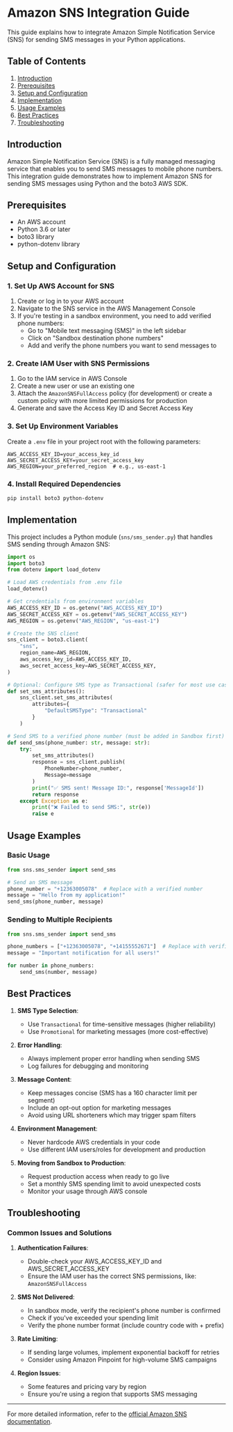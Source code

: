 # Amazon SNS Integration Guide

This guide explains how to integrate Amazon Simple Notification Service (SNS) for sending SMS messages in your Python applications.

## Table of Contents

1. [Introduction](#introduction)
2. [Prerequisites](#prerequisites)
3. [Setup and Configuration](#setup-and-configuration)
4. [Implementation](#implementation)
5. [Usage Examples](#usage-examples)
6. [Best Practices](#best-practices)
7. [Troubleshooting](#troubleshooting)

## Introduction

Amazon Simple Notification Service (SNS) is a fully managed messaging service that enables you to send SMS messages to mobile phone numbers. This integration guide demonstrates how to implement Amazon SNS for sending SMS messages using Python and the boto3 AWS SDK.

## Prerequisites

- An AWS account
- Python 3.6 or later
- boto3 library
- python-dotenv library

## Setup and Configuration

### 1. Set Up AWS Account for SNS

1. Create or log in to your AWS account
2. Navigate to the SNS service in the AWS Management Console
3. If you're testing in a sandbox environment, you need to add verified phone numbers:
   - Go to "Mobile text messaging (SMS)" in the left sidebar
   - Click on "Sandbox destination phone numbers"
   - Add and verify the phone numbers you want to send messages to

### 2. Create IAM User with SNS Permissions

1. Go to the IAM service in AWS Console
2. Create a new user or use an existing one
3. Attach the `AmazonSNSFullAccess` policy (for development) or create a custom policy with more limited permissions for production
4. Generate and save the Access Key ID and Secret Access Key

### 3. Set Up Environment Variables

Create a `.env` file in your project root with the following parameters:

```
AWS_ACCESS_KEY_ID=your_access_key_id
AWS_SECRET_ACCESS_KEY=your_secret_access_key
AWS_REGION=your_preferred_region  # e.g., us-east-1
```

### 4. Install Required Dependencies

```bash
pip install boto3 python-dotenv
```

## Implementation

This project includes a Python module (`sns/sms_sender.py`) that handles SMS sending through Amazon SNS:

```python
import os
import boto3
from dotenv import load_dotenv

# Load AWS credentials from .env file
load_dotenv()

# Get credentials from environment variables
AWS_ACCESS_KEY_ID = os.getenv("AWS_ACCESS_KEY_ID")
AWS_SECRET_ACCESS_KEY = os.getenv("AWS_SECRET_ACCESS_KEY")
AWS_REGION = os.getenv("AWS_REGION", "us-east-1")

# Create the SNS client
sns_client = boto3.client(
    "sns",
    region_name=AWS_REGION,
    aws_access_key_id=AWS_ACCESS_KEY_ID,
    aws_secret_access_key=AWS_SECRET_ACCESS_KEY,
)

# Optional: Configure SMS type as Transactional (safer for most use cases)
def set_sms_attributes():
    sns_client.set_sms_attributes(
        attributes={
            "DefaultSMSType": "Transactional"
        }
    )

# Send SMS to a verified phone number (must be added in Sandbox first)
def send_sms(phone_number: str, message: str):
    try:
        set_sms_attributes()
        response = sns_client.publish(
            PhoneNumber=phone_number,
            Message=message
        )
        print("✅ SMS sent! Message ID:", response['MessageId'])
        return response
    except Exception as e:
        print("❌ Failed to send SMS:", str(e))
        raise e
```

## Usage Examples

### Basic Usage

```python
from sns.sms_sender import send_sms

# Send an SMS message
phone_number = "+12363005078"  # Replace with a verified number
message = "Hello from my application!"
send_sms(phone_number, message)
```

### Sending to Multiple Recipients

```python
from sns.sms_sender import send_sms

phone_numbers = ["+12363005078", "+14155552671"]  # Replace with verified numbers
message = "Important notification for all users!"

for number in phone_numbers:
    send_sms(number, message)
```

## Best Practices

1. **SMS Type Selection**:
   - Use `Transactional` for time-sensitive messages (higher reliability)
   - Use `Promotional` for marketing messages (more cost-effective)

2. **Error Handling**:
   - Always implement proper error handling when sending SMS
   - Log failures for debugging and monitoring

3. **Message Content**:
   - Keep messages concise (SMS has a 160 character limit per segment)
   - Include an opt-out option for marketing messages
   - Avoid using URL shorteners which may trigger spam filters

4. **Environment Management**:
   - Never hardcode AWS credentials in your code
   - Use different IAM users/roles for development and production

5. **Moving from Sandbox to Production**:
   - Request production access when ready to go live
   - Set a monthly SMS spending limit to avoid unexpected costs
   - Monitor your usage through AWS console

## Troubleshooting

### Common Issues and Solutions

1. **Authentication Failures**:
   - Double-check your AWS_ACCESS_KEY_ID and AWS_SECRET_ACCESS_KEY
   - Ensure the IAM user has the correct SNS permissions, like: `AmazonSNSFullAccess`

2. **SMS Not Delivered**:
   - In sandbox mode, verify the recipient's phone number is confirmed
   - Check if you've exceeded your spending limit
   - Verify the phone number format (include country code with + prefix)

3. **Rate Limiting**:
   - If sending large volumes, implement exponential backoff for retries
   - Consider using Amazon Pinpoint for high-volume SMS campaigns

4. **Region Issues**:
   - Some features and pricing vary by region
   - Ensure you're using a region that supports SMS messaging


---

For more detailed information, refer to the [official Amazon SNS documentation](https://docs.aws.amazon.com/sns/latest/dg/sns-mobile-phone-number-as-subscriber.html).
